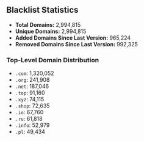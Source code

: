## Blacklist Statistics

- **Total Domains:** 2,994,815
- **Unique Domains:** 2,994,815
- **Added Domains Since Last Version:** 965,224
- **Removed Domains Since Last Version:** 992,325

### Top-Level Domain Distribution

-  `.com`: 1,320,052
-  `.org`: 241,908
-  `.net`: 187,046
-  `.top`: 91,160
-  `.xyz`: 74,115
-  `.shop`: 72,635
-  `.io`: 67,760
-  `.ru`: 61,818
-  `.info`: 52,979
-  `.pl`: 49,434
